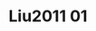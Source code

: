<a name="material" />

# Liu2011 01
<script type="application/ld+json">
  {
    "@context": "https://schema.org/",
    "@type": "ChemicalSubstance",
    "http://purl.org/dc/terms/conformsTo":
      {
        "@type": "CreativeWork",
        "@id": "https://bioschemas.org/profiles/ChemicalSubstance/0.4-RELEASE/"
      },
    "@id": "https://egonw.github.io/nanowiki/nanowiki82.html#material",
    "name": "Liu2011 01",
    "sameAs: "http://127.0.0.1/mediawiki/index.php/Special:URIResolver/Liu2011_01"
  }
</script>

